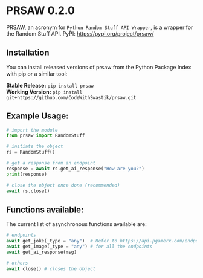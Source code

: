# PRSAW 0.2.0

PRSAW, an acronym for `Python Random Stuff API Wrapper`, is a wrapper for the Random Stuff API.
PyPI: https://pypi.org/project/prsaw/ 

## Installation

You can install released versions of prsaw from the Python Package Index with pip or a similar tool:

**Stable Release:** `pip install prsaw`<br>
**Working Version:** `pip install git+https://github.com/CodeWithSwastik/prsaw.git`

## Example Usage:
```python
# import the module
from prsaw import RandomStuff

# initiate the object
rs = RandomStuff()

# get a response from an endpoint
response = await rs.get_ai_response("How are you?")
print(response)

# close the object once done (recommended)
await rs.close()
```

## Functions available:

The current list of asynchronous functions available are:

```python
# endpoints
await get_joke(_type = "any")  # Refer to https://api.pgamerx.com/endpoints
await get_image(_type = "any") # for all the endpoints
await get_ai_response(msg)

# others
await close() # closes the object
 ```
